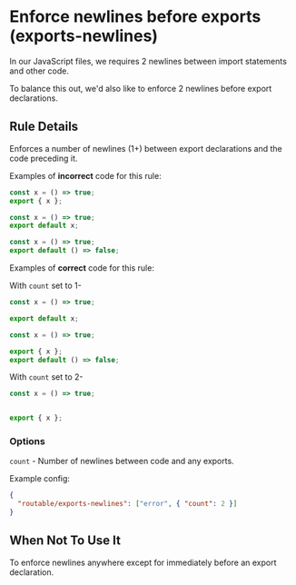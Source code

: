 # Enforce newlines before exports (exports-newlines)

In our JavaScript files, we requires 2 newlines between import statements and other code.

To balance this out, we'd also like to enforce 2 newlines before export declarations.

## Rule Details

Enforces a number of newlines (1+) between export declarations and the code preceding it.

Examples of **incorrect** code for this rule:

```js
const x = () => true;
export { x };
```
```js
const x = () => true;
export default x;
```
```js
const x = () => true;
export default () => false;
```

Examples of **correct** code for this rule:

With `count` set to 1-

```js
const x = () => true;

export default x;
```
```js
const x = () => true;

export { x };
export default () => false;
```

With `count` set to 2-

```js
const x = () => true;


export { x };
```

### Options

`count` - Number of newlines between code and any exports.

Example config:

```json
{
  "routable/exports-newlines": ["error", { "count": 2 }]
}
```

## When Not To Use It

To enforce newlines anywhere except for immediately before an export declaration.
